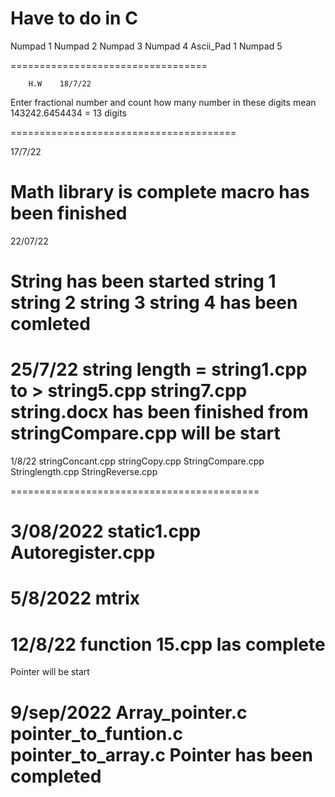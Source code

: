 # Have to do in C

Numpad 1
Numpad 2
Numpad 3
Numpad 4
Ascii_Pad 1
Numpad 5

==================================

        H.W    18/7/22

Enter fractional number and count how many number in these digits
mean
143242.6454434 = 13 digits

 <!-- make a function using loop to print pow value in C   -->

=======================================

17/7/22

Math library is complete
macro has been finished
======================================
22/07/22

String has been started
string 1
string 2
string 3
string 4 has been comleted
=======================================

25/7/22
string length = string1.cpp
to >
string5.cpp
string7.cpp
string.docx has been finished
from stringCompare.cpp will be start
=======================================
1/8/22
stringConcant.cpp
stringCopy.cpp
StringCompare.cpp
Stringlength.cpp
StringReverse.cpp

===========================================

3/08/2022
static1.cpp
Autoregister.cpp
==================================================
5/8/2022
mtrix
==================================================
12/8/22
function
15.cpp las complete
==================================================
Pointer will be start

9/sep/2022
Array_pointer.c
pointer_to_funtion.c
pointer_to_array.c
Pointer has been completed
=======================================================
